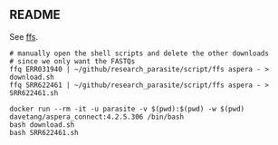 ## README

See [ffs](https://github.com/davetang/research_parasite#ffs).

```console
# manually open the shell scripts and delete the other downloads
# since we only want the FASTQs
ffq ERR031940 | ~/github/research_parasite/script/ffs aspera - > download.sh
ffq SRR622461 | ~/github/research_parasite/script/ffs aspera - > SRR622461.sh

docker run --rm -it -u parasite -v $(pwd):$(pwd) -w $(pwd) davetang/aspera_connect:4.2.5.306 /bin/bash
bash download.sh
bash SRR622461.sh
```
